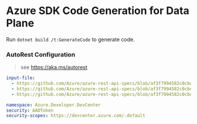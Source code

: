 # Azure SDK Code Generation for Data Plane

Run `dotnet build /t:GenerateCode` to generate code.

### AutoRest Configuration
> see https://aka.ms/autorest

``` yaml
input-file:
  - https://github.com/Azure/azure-rest-api-specs/blob/af3f7994582c0cbd61a48b636907ad2ac95d332c/specification/devcenter/data-plane/Microsoft.DevCenter/preview/2022-11-11-preview/devcenter.json
  - https://github.com/Azure/azure-rest-api-specs/blob/af3f7994582c0cbd61a48b636907ad2ac95d332c/specification/devcenter/data-plane/Microsoft.DevCenter/preview/2022-11-11-preview/devbox.json
  - https://github.com/Azure/azure-rest-api-specs/blob/af3f7994582c0cbd61a48b636907ad2ac95d332c/specification/devcenter/data-plane/Microsoft.DevCenter/preview/2022-11-11-preview/environments.json

namespace: Azure.Developer.DevCenter
security: AADToken
security-scopes: https://devcenter.azure.com/.default
```
